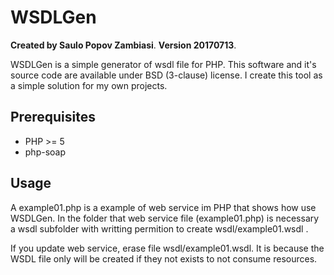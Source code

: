 # WSDLGen

**Created by Saulo Popov Zambiasi**.
**Version 20170713**.

WSDLGen is a simple generator of wsdl file for PHP. This software and it's source code are available under BSD (3-clause) license. I create this tool as a simple solution for my own projects.

## Prerequisites

* PHP >= 5
* php-soap

## Usage

A example01.php is a example of web service im PHP that shows how use WSDLGen. In the folder that web service file (example01.php) is necessary a wsdl subfolder with writting permition to create wsdl/example01.wsdl .

If you update web service, erase file wsdl/example01.wsdl. It is because the WSDL file only will be created if they not exists to not consume resources.



